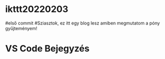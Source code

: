 # ikttt20220203
#első commit
#Sziasztok, ez itt egy blog lesz amiben megmutatom a póny gyűjteményem!
# VS Code Bejegyzés